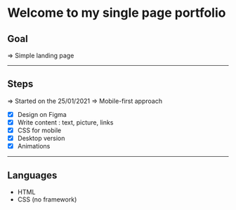 # Welcome to my single page portfolio 

## Goal 
=> Simple landing page 
***  
## Steps
=> Started on the 25/01/2021
=> Mobile-first approach
- [X] Design on Figma
- [X] Write content : text, picture, links
- [X] CSS for mobile
- [X] Desktop version
- [X] Animations

***
## Languages 
- HTML 
- CSS (no framework)


